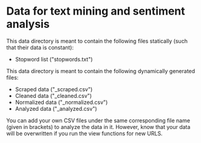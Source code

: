 # Data for text mining and sentiment analysis
This data directory is meant to contain the following files statically (such that their data is constant):

- Stopword list ("stopwords.txt")

This data directory is meant to contain the following dynamically generated files:

- Scraped data ("_scraped.csv")
- Cleaned data ("_cleaned.csv")
- Normalized data ("_normalized.csv")
- Analyzed data ("_analyzed.csv")

You can add your own CSV files under the same corresponding file name (given in brackets) to analyze the data in it. However, know that your data will be overwritten if you run the view functions for new URLS.